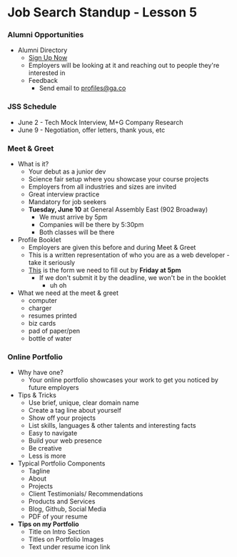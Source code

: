 # Job Search Standup - Lesson 5

### Alumni Opportunities

* Alumni Directory
	* [Sign Up Now](alumni.generalassemb.ly/profiles/new)
	* Employers will be looking at it and reaching out to people they're interested in
	* Feedback
		* Send email to profiles@ga.co

### JSS Schedule

* June 2 - Tech Mock Interview, M+G Company Research
* June 9 - Negotiation, offer letters, thank yous, etc

### Meet & Greet

* What is it?
	* Your debut as a junior dev
	* Science fair setup where you showcase your course projects
	* Employers from all industries and sizes are invited
	* Great interview practice
	* Mandatory for job seekers
	* **Tuesday, June 10** at General Assembly East (902 Broadway)
		* We must arrive by 5pm
		* Companies will be there by 5:30pm
		* Both classes will be there
* Profile Booklet
	* Employers are given this before and during Meet & Greet
	* This is a written representation of who you are as a web developer - take it seriously
	* [This](http://generalassembly.wufoo.com/forms/meet-greet-profile-nyc-wdi-february/) is the form we need to fill out by **Friday at 5pm**
		* If we don't submit it by the deadline, we won't be in the booklet
			* uh oh
* What we need at the meet & greet
	* computer
	* charger
	* resumes printed
	* biz cards
	* pad of paper/pen
	* bottle of water
	
### Online Portfolio

* Why have one?
	* Your online portfolio showcases your work to get you noticed by future employers
* Tips & Tricks
	* Use brief, unique, clear domain name
	* Create a tag line about yourself
	* Show off your projects
	* List skills, languages & other talents and interesting facts
	* Easy to navigate
	* Build your web presence
	* Be creative
	* Less is more
* Typical Portfolio Components
	* Tagline
	* About
	* Projects
	* Client Testimonials/ Recommendations
	* Products and Services
	* Blog, Github, Social Media
	* PDF of your resume
* **Tips on my Portfolio**
	* Title on Intro Section
	* Titles on Portfolio Images
	* Text under resume icon link
	 
